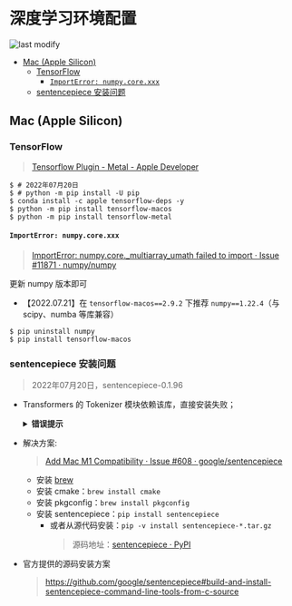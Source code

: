 深度学习环境配置
===
<!--START_SECTION:badge-->

![last modify](https://img.shields.io/static/v1?label=last%20modify&message=2022-07-27%2014:30:06&color=yellowgreen&style=flat-square)

<!--END_SECTION:badge-->

- [Mac (Apple Silicon)](#mac-apple-silicon)
    - [TensorFlow](#tensorflow)
        - [`ImportError: numpy.core.xxx`](#importerror-numpycorexxx)
    - [sentencepiece 安装问题](#sentencepiece-安装问题)

## Mac (Apple Silicon)

### TensorFlow
> [Tensorflow Plugin - Metal - Apple Developer](https://developer.apple.com/metal/tensorflow-plugin/)

```shell
$ # 2022年07月20日
$ # python -m pip install -U pip
$ conda install -c apple tensorflow-deps -y
$ python -m pip install tensorflow-macos
$ python -m pip install tensorflow-metal
```

#### `ImportError: numpy.core.xxx`
> [ImportError: numpy.core._multiarray_umath failed to import · Issue #11871 · numpy/numpy](https://github.com/numpy/numpy/issues/11871)

更新 numpy 版本即可
- 【2022.07.21】在 `tensorflow-macos==2.9.2` 下推荐 `numpy==1.22.4`（与 scipy、numba 等库兼容）
```shell
$ pip uninstall numpy
$ pip install tensorflow-macos
```


### sentencepiece 安装问题
> 2022年07月20日，sentencepiece-0.1.96
- Transformers 的 Tokenizer 模块依赖该库，直接安装失败；
    <details><summary><b>错误提示</b></summary> 

    ```txt
    Building wheel for sentencepiece (setup.py) ... error
    ERROR: Command errored out with exit status 1:
    command: /Users/rmillner/miniforge3/envs/sentiment/bin/python3.9 -u -c 'import io, os, sys, setuptools, tokenize; sys.argv[0] = '"'"'/private/var/folders/zq/x2xccyn16ddbl6dzkr4lkzjm0000gn/T/pip-install-lb831ekl/sentencepiece_d30662501d75442aab80fcfc3f65ceeb/setup.py'"'"'; __file__='"'"'/private/var/folders/zq/x2xccyn16ddbl6dzkr4lkzjm0000gn/T/pip-install-lb831ekl/sentencepiece_d30662501d75442aab80fcfc3f65ceeb/setup.py'"'"';f = getattr(tokenize, '"'"'open'"'"', open)(__file__) if os.path.exists(__file__) else io.StringIO('"'"'from setuptools import setup; setup()'"'"');code = f.read().replace('"'"'\r\n'"'"', '"'"'\n'"'"');f.close();exec(compile(code, __file__, '"'"'exec'"'"'))' bdist_wheel -d /private/var/folders/zq/x2xccyn16ddbl6dzkr4lkzjm0000gn/T/pip-wheel-2y4k66lp
        cwd: /private/var/folders/zq/x2xccyn16ddbl6dzkr4lkzjm0000gn/T/pip-install-lb831ekl/sentencepiece_d30662501d75442aab80fcfc3f65ceeb/
    Complete output (43 lines):
    /Users/rmillner/miniforge3/envs/sentiment/lib/python3.9/site-packages/setuptools/dist.py:717: UserWarning: Usage of dash-separated 'description-file' will not be supported in future versions. Please use the underscore name 'description_file' instead
        warnings.warn(
    running bdist_wheel
    running build
    running build_py
    creating build
    creating build/lib.macosx-11.0-arm64-3.9
    creating build/lib.macosx-11.0-arm64-3.9/sentencepiece
    copying src/sentencepiece/__init__.py -> build/lib.macosx-11.0-arm64-3.9/sentencepiece
    copying src/sentencepiece/sentencepiece_model_pb2.py -> build/lib.macosx-11.0-arm64-3.9/sentencepiece
    copying src/sentencepiece/sentencepiece_pb2.py -> build/lib.macosx-11.0-arm64-3.9/sentencepiece
    running build_ext
    Package sentencepiece was not found in the pkg-config search path.
    Perhaps you should add the directory containing `sentencepiece.pc'
    to the PKG_CONFIG_PATH environment variable
    No package 'sentencepiece' found
    Cloning into 'sentencepiece'...
    Note: switching to 'd8711f55d9b2cb9c77a00adcc18108482b29b675'.

    You are in 'detached HEAD' state. You can look around, make experimental
    changes and commit them, and you can discard any commits you make in this
    state without impacting any branches by switching back to a branch.

    If you want to create a new branch to retain commits you create, you may
    do so (now or later) by using -c with the switch command. Example:

        git switch -c <new-branch-name>

    Or undo this operation with:

        git switch -

    Turn off this advice by setting config variable advice.detachedHead to false

    ./build_bundled.sh: line 15: cmake: command not found
    ./build_bundled.sh: line 16: nproc: command not found
    make: *** No targets specified and no makefile found.  Stop.
    make: *** No rule to make target `install'.  Stop.
    Package sentencepiece was not found in the pkg-config search path.
    Perhaps you should add the directory containing `sentencepiece.pc'
    to the PKG_CONFIG_PATH environment variable
    No package 'sentencepiece' found
    Failed to find sentencepiece pkg-config
    ----------------------------------------
    ERROR: Failed building wheel for sentencepiece
    Running setup.py clean for sentencepiece
    Failed to build sentencepiece
    ``` 

    </details>
- 解决方案:
    > [Add Mac M1 Compatibility · Issue #608 · google/sentencepiece](https://github.com/google/sentencepiece/issues/608)
    - 安装 [brew](https://brew.sh)
    - 安装 cmake：`brew install cmake`
    - 安装 pkgconfig：`brew install pkgconfig`
    - 安装 sentencepiece：`pip install sentencepiece`
        - 或者从源代码安装：`pip -v install sentencepiece-*.tar.gz` 
            > 源码地址：[sentencepiece · PyPI](https://pypi.org/project/sentencepiece/#files)
- 官方提供的源码安装方案
    > https://github.com/google/sentencepiece#build-and-install-sentencepiece-command-line-tools-from-c-source 